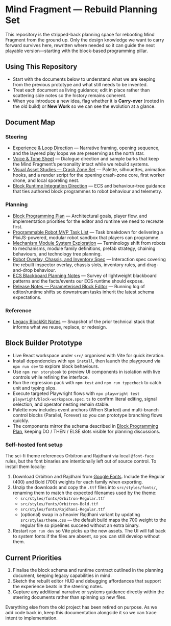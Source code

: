 # Mind Fragment — Rebuild Planning Set

This repository is the stripped-back planning space for rebooting Mind Fragment from the ground up. Only the design knowledge we want to carry forward survives here, rewritten where needed so it can guide the next playable version—starting with the block-based programming pillar.

## Using This Repository
- Start with the documents below to understand what we are keeping from the previous prototype and what still needs to be invented.
- Treat each document as living guidance; edit in place rather than scattering side notes so the history remains coherent.
- When you introduce a new idea, flag whether it is **Carry-over** (rooted in the old build) or **New Work** so we can see the evolution at a glance.

## Document Map

### Steering
- [Experience & Loop Direction](docs/steering/experience.md) — Narrative framing, opening sequence, and the layered play loops we are preserving as the north star.
- [Voice & Tone Sheet](docs/steering/voice-and-tone.md) — Dialogue direction and sample barks that keep the Mind Fragment’s personality intact while we rebuild systems.
- [Visual Asset Studies — Crash Zone Set](docs/steering/visual-assets.md) — Palette, silhouettes, animation hooks, and a render script for the opening crash-zone core, first worker drone, and local sporeling nest.
- [Block Runtime Integration Direction](docs/steering/block-runtime-integration.md) — ECS and behaviour-tree guidance that ties authored block programmes to robot behaviour and telemetry.

### Planning
- [Block Programming Plan](docs/planning/block-programming.md) — Architectural goals, player flow, and implementation priorities for the editor and runtime we need to recreate first.
- [Programmable Robot MVP Task List](docs/planning/programmable-robot-mvp.md) — Task breakdown for delivering a PixiJS-powered, modular robot sandbox that players can programme.
- [Mechanism Module System Exploration](docs/planning/mechanism-module-system.md) — Terminology shift from robots to mechanisms, module family definitions, prefab strategy, chaining behaviours, and technology tree planning.
- [Robot Overlay, Chassis, and Inventory Spec](docs/planning/robot-overlay-and-inventory.md) — Interaction spec covering the rebuilt inspector overlay, chassis slots, inventory rules, and drag-and-drop behaviour.
- [ECS Blackboard Planning Notes](docs/planning/simulation/ecs-blackboard.md) — Survey of lightweight blackboard patterns and the facts/events our ECS runtime should expose.
- [Release Notes — Parameterised Block Editor](docs/planning/release-notes.md) — Running log of editor/runtime shifts so downstream tasks inherit the latest schema expectations.

### Reference
- [Legacy BlockKit Notes](docs/reference/legacy-blockkit.md) — Snapshot of the prior technical stack that informs what we reuse, replace, or redesign.

## Block Builder Prototype
- Live React workspace under `src/` organised with Vite for quick iteration.
- Install dependencies with `npm install`, then launch the playground via `npm run dev` to explore block behaviours.
- Use `npm run storybook` to preview UI components in isolation with live controls while refining the interface.
- Run the regression pack with `npm test` and `npm run typecheck` to catch unit and typing slips.
- Execute targeted Playwright flows with `npx playwright test playwright/block-workspace.spec.ts` to confirm literal editing, signal selection, and operator nesting remain stable.
- Palette now includes event anchors (When Started) and multi-branch control blocks (Parallel, Forever) so you can prototype branching flows quickly.
- The components mirror the schema described in [Block Programming Plan](docs/planning/block-programming.md), keeping DO / THEN / ELSE slots visible for planning discussions.

### Self-hosted font setup
The sci-fi theme references Orbitron and Rajdhani via local `@font-face` rules, but the font binaries are intentionally left out of source control. To install them locally:

1. Download Orbitron and Rajdhani from [Google Fonts](https://fonts.google.com/). Include the Regular (400) and Bold (700) weights for each family when exporting.
2. Unzip the downloads and copy the `.ttf` files into `src/styles/fonts/`, renaming them to match the expected filenames used by the theme:
   - `src/styles/fonts/Orbitron-Regular.ttf`
   - `src/styles/fonts/Orbitron-Bold.ttf`
   - `src/styles/fonts/Rajdhani-Regular.ttf`
   - (optional) swap in a heavier Rajdhani variant by updating `src/styles/theme.css` — the default build maps the 700 weight to the regular file so pipelines succeed without an extra binary.
3. Restart `npm run dev` so Vite picks up the new assets. The UI will fall back to system fonts if the files are absent, so you can still develop without them.

## Current Priorities
1. Finalise the block schema and runtime contract outlined in the planning document, keeping legacy capabilities in mind.
2. Sketch the rebuilt editor HUD and debugging affordances that support the experience beats in the steering notes.
3. Capture any additional narrative or systems guidance directly within the steering documents rather than spinning up new files.

Everything else from the old project has been retired on purpose. As we add code back in, keep this documentation alongside it so we can trace intent to implementation.
